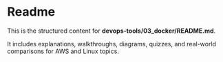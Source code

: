 # Readme

This is the structured content for **devops-tools/03_docker/README.md**.

It includes explanations, walkthroughs, diagrams, quizzes, and real-world comparisons for AWS and Linux topics.